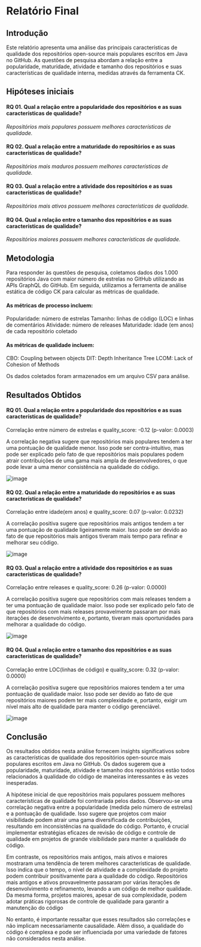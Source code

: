 # Relatório Final

## Introdução

Este relatório apresenta uma análise das principais características de qualidade dos repositórios open-source mais populares escritos em Java no GitHub. As questões de pesquisa abordam a relação entre a popularidade, maturidade, atividade e tamanho dos repositórios e suas características de qualidade interna, medidas através da ferramenta CK.

## Hipóteses iniciais 

#### RQ 01. Qual a relação entre a popularidade dos repositórios e as suas características de qualidade?
  _Repositórios mais populares possuem melhores características de qualidade._

#### RQ 02. Qual a relação entre a maturidade do repositórios e as suas características de qualidade?    
  _Repositórios mais maduros possuem melhores características de qualidade._

#### RQ 03. Qual a relação entre a atividade dos repositórios e as suas características de qualidade?
  _Repositórios mais ativos possuem melhores características de qualidade._

#### RQ 04. Qual a relação entre o tamanho dos repositórios e as suas características de qualidade?
  _Repositórios maiores possuem melhores características de qualidade._

## Metodologia

Para responder às questões de pesquisa, coletamos dados dos 1.000 repositórios Java com maior número de estrelas no GitHub utilizando as APIs GraphQL do GitHub. Em seguida, utilizamos a ferramenta de análise estática de código CK para calcular as métricas de qualidade.

#### As métricas de processo incluem:
Popularidade: número de estrelas
Tamanho: linhas de código (LOC) e linhas de comentários
Atividade: número de releases
Maturidade: idade (em anos) de cada repositório coletado

#### As métricas de qualidade incluem:
CBO: Coupling between objects
DIT: Depth Inheritance Tree
LCOM: Lack of Cohesion of Methods

Os dados coletados foram armazenados em um arquivo CSV para análise.

## Resultados Obtidos

#### RQ 01. Qual a relação entre a popularidade dos repositórios e as suas características de qualidade?
Correlação entre número de estrelas e quality_score: -0.12 (p-valor: 0.0003)

A correlação negativa sugere que repositórios mais populares tendem a ter uma pontuação de qualidade menor. Isso pode ser contra-intuitivo, mas pode ser explicado pelo fato de que repositórios mais populares podem atrair contribuições de uma gama mais ampla de desenvolvedores, o que pode levar a uma menor consistência na qualidade do código.

![image](https://github.com/user-attachments/assets/8179c443-a5e3-4459-be11-ed31bd19015c)


#### RQ 02. Qual a relação entre a maturidade do repositórios e as suas características de qualidade?
Correlação entre idade(em anos) e quality_score: 0.07 (p-valor: 0.0232)

A correlação positiva sugere que repositórios mais antigos tendem a ter uma pontuação de qualidade ligeiramente maior. Isso pode ser devido ao fato de que repositórios mais antigos tiveram mais tempo para refinar e melhorar seu código.

![image](https://github.com/user-attachments/assets/36311e37-cf38-4867-83ae-9218b979713b)


#### RQ 03. Qual a relação entre a atividade dos repositórios e as suas características de qualidade?
Correlação entre releases e quality_score: 0.26 (p-valor: 0.0000)

A correlação positiva sugere que repositórios com mais releases tendem a ter uma pontuação de qualidade maior. Isso pode ser explicado pelo fato de que repositórios com mais releases provavelmente passaram por mais iterações de desenvolvimento e, portanto, tiveram mais oportunidades para melhorar a qualidade do código.

![image](https://github.com/user-attachments/assets/3e151235-ca02-41ce-a0fa-81a2ae73af08)


#### RQ 04. Qual a relação entre o tamanho dos repositórios e as suas características de qualidade?
Correlação entre LOC(linhas de código) e quality_score: 0.32 (p-valor: 0.0000)

A correlação positiva sugere que repositórios maiores tendem a ter uma pontuação de qualidade maior. Isso pode ser devido ao fato de que repositórios maiores podem ter mais complexidade e, portanto, exigir um nível mais alto de qualidade para manter o código gerenciável.

![image](https://github.com/user-attachments/assets/3cc1560a-10f0-41e3-be77-d73236cc69fe)


## Conclusão

Os resultados obtidos nesta análise fornecem insights significativos sobre as características de qualidade dos repositórios open-source mais populares escritos em Java no GitHub. Os dados sugerem que a popularidade, maturidade, atividade e tamanho dos repositórios estão todos relacionados à qualidade do código de maneiras interessantes e às vezes inesperadas.

A hipótese inicial de que repositórios mais populares possuem melhores características de qualidade foi contrariada pelos dados. Observou-se uma correlação negativa entre a popularidade (medida pelo número de estrelas) e a pontuação de qualidade. Isso sugere que projetos com maior visibilidade podem atrair uma gama diversificada de contribuições, resultando em inconsistências na qualidade do código. Portanto, é crucial implementar estratégias eficazes de revisão de código e controle de qualidade em projetos de grande visibilidade para manter a qualidade do código.

Em contraste, os repositórios mais antigos, mais ativos e maiores mostraram uma tendência de terem melhores características de qualidade. Isso indica que o tempo, o nível de atividade e a complexidade do projeto podem contribuir positivamente para a qualidade do código. Repositórios mais antigos e ativos provavelmente passaram por várias iterações de desenvolvimento e refinamento, levando a um código de melhor qualidade. Da mesma forma, projetos maiores, apesar de sua complexidade, podem adotar práticas rigorosas de controle de qualidade para garantir a manutenção do código

No entanto, é importante ressaltar que esses resultados são correlações e não implicam necessariamente causalidade. Além disso, a qualidade do código é complexa e pode ser influenciada por uma variedade de fatores não considerados nesta análise.
